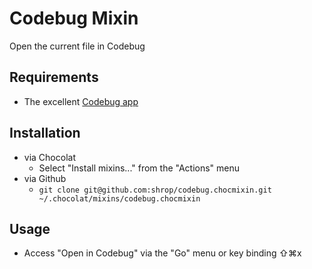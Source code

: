 # Codebug Mixin

Open the current file in Codebug

## Requirements
* The excellent [Codebug app](http://www.codebugapp.com)

## Installation
* via Chocolat
  * Select "Install mixins..." from the "Actions" menu
* via Github
  * `git clone git@github.com:shrop/codebug.chocmixin.git ~/.chocolat/mixins/codebug.chocmixin`
  
## Usage
* Access "Open in Codebug" via the "Go" menu or key binding ⇧⌘x
  